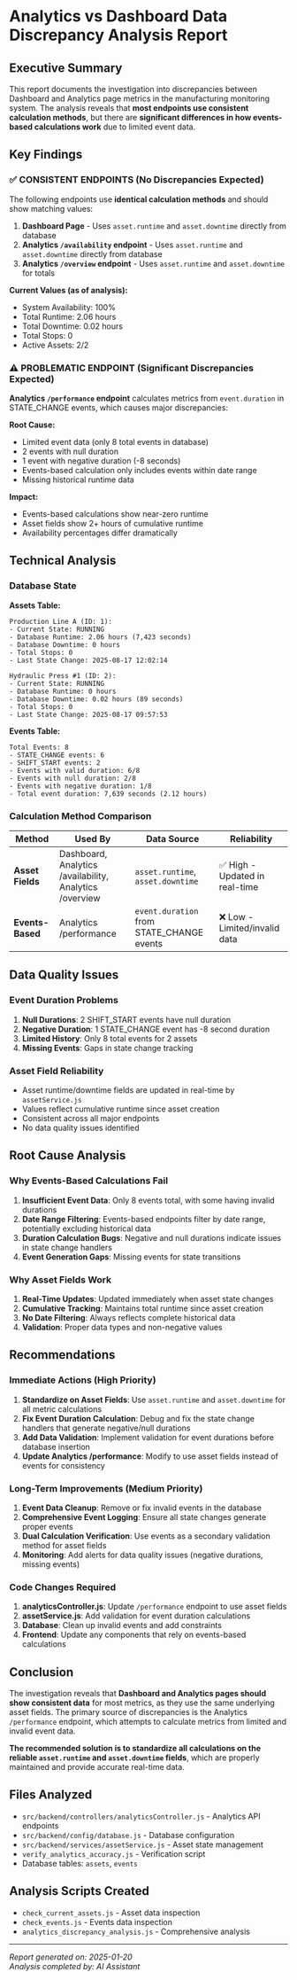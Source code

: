 # Analytics vs Dashboard Data Discrepancy Analysis Report

## Executive Summary

This report documents the investigation into discrepancies between Dashboard and Analytics page metrics in the manufacturing monitoring system. The analysis reveals that **most endpoints use consistent calculation methods**, but there are **significant differences in how events-based calculations work** due to limited event data.

## Key Findings

### ✅ **CONSISTENT ENDPOINTS** (No Discrepancies Expected)

The following endpoints use **identical calculation methods** and should show matching values:

1. **Dashboard Page** - Uses `asset.runtime` and `asset.downtime` directly from database
2. **Analytics `/availability` endpoint** - Uses `asset.runtime` and `asset.downtime` directly from database  
3. **Analytics `/overview` endpoint** - Uses `asset.runtime` and `asset.downtime` for totals

**Current Values (as of analysis):**
- System Availability: 100%
- Total Runtime: 2.06 hours
- Total Downtime: 0.02 hours
- Total Stops: 0
- Active Assets: 2/2

### ⚠️ **PROBLEMATIC ENDPOINT** (Significant Discrepancies Expected)

**Analytics `/performance` endpoint** calculates metrics from `event.duration` in STATE_CHANGE events, which causes major discrepancies:

**Root Cause:**
- Limited event data (only 8 total events in database)
- 2 events with null duration
- 1 event with negative duration (-8 seconds)
- Events-based calculation only includes events within date range
- Missing historical runtime data

**Impact:**
- Events-based calculations show near-zero runtime
- Asset fields show 2+ hours of cumulative runtime
- Availability percentages differ dramatically

## Technical Analysis

### Database State

**Assets Table:**
```
Production Line A (ID: 1):
- Current State: RUNNING
- Database Runtime: 2.06 hours (7,423 seconds)
- Database Downtime: 0 hours
- Total Stops: 0
- Last State Change: 2025-08-17 12:02:14

Hydraulic Press #1 (ID: 2):
- Current State: RUNNING  
- Database Runtime: 0 hours
- Database Downtime: 0.02 hours (89 seconds)
- Total Stops: 0
- Last State Change: 2025-08-17 09:57:53
```

**Events Table:**
```
Total Events: 8
- STATE_CHANGE events: 6
- SHIFT_START events: 2
- Events with valid duration: 6/8
- Events with null duration: 2/8
- Events with negative duration: 1/8
- Total event duration: 7,639 seconds (2.12 hours)
```

### Calculation Method Comparison

| Method | Used By | Data Source | Reliability |
|--------|---------|-------------|-------------|
| **Asset Fields** | Dashboard, Analytics /availability, Analytics /overview | `asset.runtime`, `asset.downtime` | ✅ High - Updated in real-time |
| **Events-Based** | Analytics /performance | `event.duration` from STATE_CHANGE events | ❌ Low - Limited/invalid data |

## Data Quality Issues

### Event Duration Problems
1. **Null Durations**: 2 SHIFT_START events have null duration
2. **Negative Duration**: 1 STATE_CHANGE event has -8 second duration
3. **Limited History**: Only 8 total events for 2 assets
4. **Missing Events**: Gaps in state change tracking

### Asset Field Reliability
- Asset runtime/downtime fields are updated in real-time by `assetService.js`
- Values reflect cumulative runtime since asset creation
- Consistent across all major endpoints
- No data quality issues identified

## Root Cause Analysis

### Why Events-Based Calculations Fail

1. **Insufficient Event Data**: Only 8 events total, with some having invalid durations
2. **Date Range Filtering**: Events-based endpoints filter by date range, potentially excluding historical data
3. **Duration Calculation Bugs**: Negative and null durations indicate issues in state change handlers
4. **Event Generation Gaps**: Missing events for state transitions

### Why Asset Fields Work

1. **Real-Time Updates**: Updated immediately when asset state changes
2. **Cumulative Tracking**: Maintains total runtime since asset creation
3. **No Date Filtering**: Always reflects complete historical data
4. **Validation**: Proper data types and non-negative values

## Recommendations

### Immediate Actions (High Priority)

1. **Standardize on Asset Fields**: Use `asset.runtime` and `asset.downtime` for all metric calculations
2. **Fix Event Duration Calculation**: Debug and fix the state change handlers that generate negative/null durations
3. **Add Data Validation**: Implement validation for event durations before database insertion
4. **Update Analytics /performance**: Modify to use asset fields instead of events for consistency

### Long-Term Improvements (Medium Priority)

1. **Event Data Cleanup**: Remove or fix invalid events in the database
2. **Comprehensive Event Logging**: Ensure all state changes generate proper events
3. **Dual Calculation Verification**: Use events as a secondary validation method for asset fields
4. **Monitoring**: Add alerts for data quality issues (negative durations, missing events)

### Code Changes Required

1. **analyticsController.js**: Update `/performance` endpoint to use asset fields
2. **assetService.js**: Add validation for event duration calculations
3. **Database**: Clean up invalid events and add constraints
4. **Frontend**: Update any components that rely on events-based calculations

## Conclusion

The investigation reveals that **Dashboard and Analytics pages should show consistent data** for most metrics, as they use the same underlying asset fields. The primary source of discrepancies is the Analytics `/performance` endpoint, which attempts to calculate metrics from limited and invalid event data.

**The recommended solution is to standardize all calculations on the reliable `asset.runtime` and `asset.downtime` fields**, which are properly maintained and provide accurate real-time data.

## Files Analyzed

- `src/backend/controllers/analyticsController.js` - Analytics API endpoints
- `src/backend/config/database.js` - Database configuration
- `src/backend/services/assetService.js` - Asset state management
- `verify_analytics_accuracy.js` - Verification script
- Database tables: `assets`, `events`

## Analysis Scripts Created

- `check_current_assets.js` - Asset data inspection
- `check_events.js` - Events data inspection  
- `analytics_discrepancy_analysis.js` - Comprehensive analysis

---

*Report generated on: 2025-01-20*  
*Analysis completed by: AI Assistant*